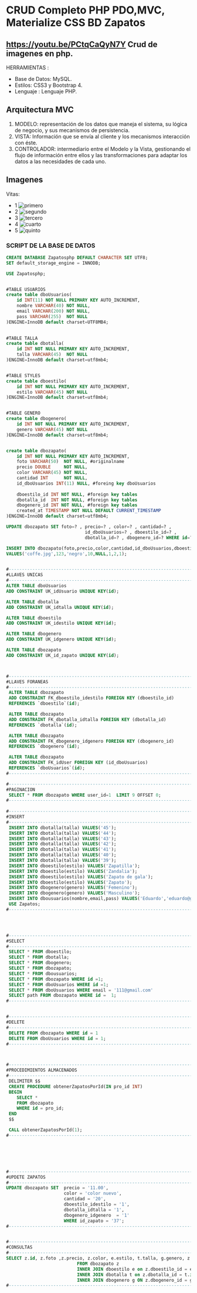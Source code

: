 # CRUD Completo PHP PDO,MVC, Materialize CSS BD Zapatos
https://youtu.be/PCtqCaQyN7Y
Crud de imagenes en php.
------------

HERRAMIENTAS :
- Base de Datos: MySQL.
- Estilos: CSS3 y Bootstrap 4.
- Lenguaje : Lenguaje PHP.

## Arquitectura MVC
1. MODELO: representación de los datos que maneja el sistema, su lógica de negocio, y sus mecanismos de persistencia.
2. VISTA: Información que se envía al cliente y los mecanismos interacción con éste.
3. CONTROLADOR: intermediario entre el Modelo y la Vista, gestionando el flujo de información entre ellos y las transformaciones para adaptar los datos a las necesidades de cada uno.

## Imagenes
Vitas:
- 1
![primero](https://user-images.githubusercontent.com/68178186/107870766-54e75400-6e69-11eb-911f-f67957f3846f.PNG)
- 2
![segundo](https://user-images.githubusercontent.com/68178186/107870768-57e24480-6e69-11eb-8be4-34d4abf3c063.PNG)
- 3
![tercero](https://user-images.githubusercontent.com/68178186/107870772-5ca6f880-6e69-11eb-9b1e-3ca37fb4459a.PNG)
- 4
![cuarto](https://user-images.githubusercontent.com/68178186/107870773-5e70bc00-6e69-11eb-952a-21274c2f13a9.PNG)
- 5
![quinto](https://user-images.githubusercontent.com/68178186/107870774-616bac80-6e69-11eb-9596-9f244b65ff49.PNG)


### SCRIPT DE LA BASE DE DATOS
```sql
CREATE DATABASE Zapatosphp DEFAULT CHARACTER SET UTF8;
SET default_storage_engine = INNODB;

USE Zapatosphp;


#TABLE USUARIOS 
create table dboUsuarios(
    id INT(11) NOT NULL PRIMARY KEY AUTO_INCREMENT,
    nombre VARCHAR(40) NOT NULL,
    email VARCHAR(200) NOT NULL,
    pass VARCHAR(255)  NOT NULL
)ENGINE=InnoDB default charset=UTF8MB4;

 
#TABLE TALLA
create table dbotalla(
    id INT NOT NULL PRIMARY KEY AUTO_INCREMENT,
    talla VARCHAR(45)  NOT NULL
)ENGINE=InnoDB default charset=utf8mb4;


#TABLE STYLES
create table dboestilo(
    id INT NOT NULL PRIMARY KEY AUTO_INCREMENT,
    estilo VARCHAR(45) NOT NULL
)ENGINE=InnoDB default charset=utf8mb4;


#TABLE GENERO
create table dbogenero(
    id INT NOT NULL PRIMARY KEY AUTO_INCREMENT,
    genero VARCHAR(45) NOT NULL
)ENGINE=InnoDB default charset=utf8mb4;


create table dbozapato(
    id INT NOT NULL PRIMARY KEY AUTO_INCREMENT,
    foto VARCHAR(50)  NOT NULL, #originalname
    precio DOUBLE     NOT NULL,
    color VARCHAR(45) NOT NULL,
    cantidad INT      NOT NULL, 
    id_dboUsuarios INT(11) NULL, #foreing key dboUsuarios
  
    dboestilo_id INT NOT NULL, #foreign key tables
    dbotalla_id  INT NOT NULL, #foreign key tables
    dbogenero_id INT NOT NULL, #foreign key tables
    created_at TIMESTAMP NOT NULL DEFAULT CURRENT_TIMESTAMP
)ENGINE=InnoDB default charset=utf8mb4;

UPDATE dbozapato SET foto=? , precio=? , color=? , cantidad=? , 
                              id_dboUsuarios=? , dboestilo_id=? ,
                              dbotalla_id=? , dbogenero_id=? WHERE id=?;

INSERT INTO dbozapato(foto,precio,color,cantidad,id_dboUsuarios,dboestilo_id,dbotalla_id,dbogenero_id) 
VALUES('coffe.jpg',123,'negro',10,NULL,1,2,1);


#----------------------------------------------------------------------
#LLAVES UNICAS
#----------------------------------------------------------------------
ALTER TABLE dboUsuarios
ADD CONSTRAINT UK_idUsuario UNIQUE KEY(id);

ALTER TABLE dbotalla
ADD CONSTRAINT UK_idtalla UNIQUE KEY(id);

ALTER TABLE dboestilo
ADD CONSTRAINT UK_idestilo UNIQUE KEY(id);

ALTER TABLE dbogenero
ADD CONSTRAINT UK_idgenero UNIQUE KEY(id);

ALTER TABLE dbozapato
ADD CONSTRAINT UK_id_zapato UNIQUE KEY(id);



#----------------------------------------------------------------------
#LLAVES FORANEAS
#----------------------------------------------------------------------
 ALTER TABLE dbozapato
 ADD CONSTRAINT FK_dboestilo_idestilo FOREIGN KEY (dboestilo_id) 
 REFERENCES `dboestilo`(id);

 ALTER TABLE dbozapato
 ADD CONSTRAINT FK_dbotalla_idtalla FOREIGN KEY (dbotalla_id) 
 REFERENCES `dbotalla`(id);

 ALTER TABLE dbozapato
 ADD CONSTRAINT FK_dbogenero_idgenero FOREIGN KEY (dbogenero_id)
 REFERENCES `dbogenero`(id);

 ALTER TABLE dbozapato
 ADD CONSTRAINT FK_idUser FOREIGN KEY (id_dboUsuarios)
 REFERENCES `dboUsuarios`(id);
#----------------------------------------------------------------------

#----------------------------------------------------------------------
#PAGINACION
 SELECT * FROM dbozapato WHERE user_id=1  LIMIT 9 OFFSET 0;
#----------------------------------------------------------------------
						
#----------------------------------------------------------------------
#INSERT
#----------------------------------------------------------------------
 INSERT INTO dbotalla(talla) VALUES('45');
 INSERT INTO dbotalla(talla) VALUES('44');
 INSERT INTO dbotalla(talla) VALUES('43');
 INSERT INTO dbotalla(talla) VALUES('42');
 INSERT INTO dbotalla(talla) VALUES('41');
 INSERT INTO dbotalla(talla) VALUES('40');
 INSERT INTO dbotalla(talla) VALUES('39');
 INSERT INTO dboestilo(estilo) VALUES('Zapatilla');
 INSERT INTO dboestilo(estilo) VALUES('Zandalia');
 INSERT INTO dboestilo(estilo) VALUES('Zapato de gala');
 INSERT INTO dboestilo(estilo) VALUES('Zapato');
 INSERT INTO dbogenero(genero) VALUES('Femenino');
 INSERT INTO dbogenero(genero) VALUES('Masculino');
 INSERT INTO dbousuarios(nombre,email,pass) VALUES('Eduardo','eduardo@gmail.com','anthony123');
 USE Zapatos;
#----------------------------------------------------------------------




#----------------------------------------------------------------------
#SELECT
#----------------------------------------------------------------------
 SELECT * FROM dboestilo;
 SELECT * FROM dbotalla;
 SELECT * FROM dbogenero;
 SELECT * FROM dbozapato;
 SELECT * FROM dbousuarios;
 SELECT * FROM dbozapato WHERE id =1;
 SELECT * FROM dboUsuarios WHERE id =1;
 SELECT * FROM dboUsuarios WHERE email = '111@gmail.com'
 SELECT path FROM dbozapato WHERE id =  1;
#----------------------------------------------------------------------


#----------------------------------------------------------------------
#DELETE
#----------------------------------------------------------------------
 DELETE FROM dbozapato WHERE id = 1
 DELETE FROM dboUsuarios WHERE id = 1;
#----------------------------------------------------------------------



#----------------------------------------------------------------------
#PROCEDIMIENTOS ALMACENADOS
#----------------------------------------------------------------------
 DELIMITER $$
 CREATE PROCEDURE obtenerZapatosPorId(IN pro_id INT)
 BEGIN
    SELECT * 
    FROM dbozapato
    WHERE id = pro_id;
 END
 $$

 CALL obtenerZapatosPorId(1);
#----------------------------------------------------------------------






#----------------------------------------------------------------------
#UPDETE ZAPATOS
#----------------------------------------------------------------------
UPDATE dbozapato SET  precio = '11.00',
                      color = 'color nuevo',
                      cantidad = '20',
                      dboestilo_idestilo = '1',
                      dbotalla_idtalla = '1',
                      dbogenero_idgenero  = '1'
                      WHERE id_zapato = '37';
#----------------------------------------------------------------------


#----------------------------------------------------------------------
#CONSULTAS
#----------------------------------------------------------------------
SELECT z.id, z.foto ,z.precio, z.color, e.estilo, t.talla, g.genero, z.cantidad 
                           FROM dbozapato z 
                           INNER JOIN dboestilo e on z.dboestilo_id = e.id
                           INNER JOIN dbotalla t on z.dbotalla_id = t.id
                           INNER JOIN dbogenero g ON z.dbogenero_id = g.id;
#----------------------------------------------------------------------
```
